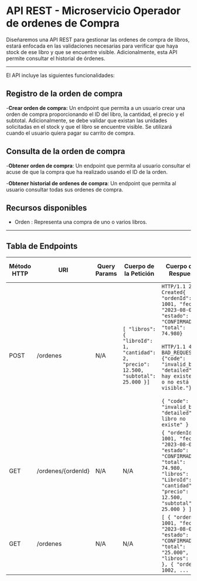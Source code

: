 # API REST - Microservicio Operador de ordenes de Compra

Diseñaremos una API REST para gestionar las ordenes de compra de libros, estará enfocada en las validaciones necesarias para verificar que haya stock de ese libro y que se encuentre visible. Adicionalmente, esta API permite consultar el historial de órdenes.

---
El API incluye las siguientes funcionalidades:
## Registro de la orden de compra
-**Crear orden de compra:** Un endpoint que permita a un usuario crear una orden de compra proporcionando el ID del libro, la cantidad, el precio y el subtotal. Adicionalmente, se debe validar que existan las unidades solicitadas en el stock y que el libro se encuentre visible. Se utilizará cuando el usuario quiera pagar su carrito de compra. 

## Consulta de la orden de compra
-**Obtener orden de compra**: Un endpoint que permita al usuario consultar el acuse de que la compra que ha realizado usando el ID de la orden. 

-**Obtener historial de ordenes de compra**: Un endpoint que permita al usuario consultar todas sus ordenes de compra. 

## Recursos disponibles

- Orden : Representa una compra de uno o varios libros.

---

## Tabla de Endpoints

| Método HTTP | URI               | Query Params | Cuerpo de la Petición                                                                                          | Cuerpo de la Respuesta                                                                                                                 | Códigos de Respuesta                               |
|-------------|-------------------|--------------|---------------------------------------------------------------------------------------------------------------|----------------------------------------------------------------------------------------------------------------------------------------|---------------------------------------------------|
| POST        | /ordenes           | N/A          | `[ "libros": { "libroId": 1, "cantidad": 2, "precio": 12.500, "subtotal": 25.000 }]`                                          | `HTTP/1.1 201 Created{ "ordenId": 1001, "fecha": "2023-08-0", "estado": "CONFIRMADA", "total": 74.980}`<br><br> `HTTP/1.1 400 BAD_REQUEST {"code": "invalid_body", "detailed": "No hay existencias o no está visible."}` <br><br>  `{ "code": "invalid_body", "detailed": "El libro no existe" }`                                       | 201 Created, <br>400 Bad Request, <br>500 Internal Server Error |
| GET         | /ordenes/{ordenId} | N/A          | N/A                                                                                                           | `{ "ordenId": 1001, "fecha": "2023-08-0", "estado": "CONFIRMADA", "total": 74.980, "libros": [{ "LibroId": 1,  "cantidad": 2, "precio": 12.500, "subtotal": 25.000 } ]}`                                           | 200 OK, <br>404 Not Found, <br>500 Internal Server Error |
| GET         | /ordenes           | N/A          | N/A                                                                                                           | `[ { "ordenId": 1001, "fecha": "2023-08-0", "estado": "CONFIRMADA", "total": "25.000", "libros": [...] }, { "ordenId": 1002, ... } ]`                                                      | 200 OK,  <br>404 Not Found, <br>500 Internal Server Error |
